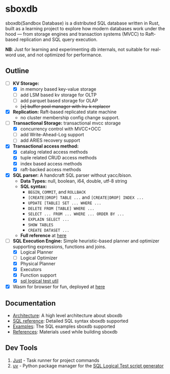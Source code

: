 # sboxdb

sboxdb(Sandbox Database) is a distributed SQL database written in Rust, built as a learning project to explore how
modern databases work under the hood — from storage engines and transaction systems (MVCC) to Raft-based replication and
SQL query execution.

**NB**: Just for learning and experimenting db internals, not suitable for real-word use, and not optimized for
performance.

## Outline

- [ ] **KV Storage:**
    - [x] in memory based key-value storage
    - [ ] add LSM based kv storage for OLTP
    - [ ] add parquet based storage for OLAP
    - ~~[x] buffer pool manager with lru-k replacer~~
- [x] **Replication:** Raft-based replicated state machine
    - no cluster membership config change support.
- [ ] **Transactional Storage:** transactional mvcc storage
    - [x] concurrency control with MVCC+OCC
    - [ ] add Write-Ahead-Log support
    - [ ] add ARIES recovery support
- [x] **Transactional access method:**
    - [x] catalog related access methods
    - [x] tuple related CRUD access methods
    - [x] index based access methods
    - [x] raft-backed access methods
- [x] **SQL parser:** A handcraft SQL parser without yacc/bison.
    - **Data Types:** null, boolean, i64, double, utf-8 string
    - **SQL syntax:**
        * `BEGIN`, `COMMIT`, and `ROLLBACK`
        * `[CREATE|DROP] TABLE ...` and `[CREATE|DROP] INDEX ...`
        * `UPDATE [TABLE] SET ... WHERE ...`
        * `DELETE FROM [TABLE] WHERE ...`
        * `SELECT ... FROM ... WHERE ... ORDER BY ...`
        * `EXPLAIN SELECT ...`
        * `SHOW TABLES`
        * `CREATE DATASET ...`
    - **Full reference** at [here](docs/sql.md)
- [ ] **SQL Execution Engine:** Simple heuristic-based planner and optimizer supporting expressions, functions and
  joins.
    - [x] Logical Planner
    - [ ] Logical Optimizer
    - [x] Physical Planner
    - [x] Executors
    - [x] Function support
    - [x] [sql logical test util](https://www.sqlite.org/sqllogictest/doc/trunk/about.wiki)
- [x] Wasm for browser for fun, deployed at [here](https://maxnilz.com/app/sboxdb)

## Documentation

- [Architecture](docs/arch.md): A high level architecture about sboxdb
- [SQL reference](docs/sql.md): Detailed SQL syntax sboxdb supported
- [Examples](src/slt/script/README.md): The SQL examples sboxdb supported
- [References](docs/references.md): Materials used while building sboxdb

## Dev Tools

1. [Just](https://github.com/casey/just) - Task runner for project commands
2. [uv](https://docs.astral.sh/uv/getting-started) - Python package manager for
   the [SQL Logical Test script generator](tools/sltgen)
